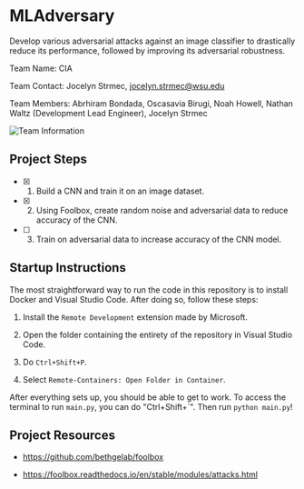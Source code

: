 # MLAdversary

Develop various adversarial attacks against an image classifier to drastically reduce its performance, followed by improving its adversarial robustness. 

Team Name: CIA

Team Contact: Jocelyn Strmec, jocelyn.strmec@wsu.edu

Team Members: Abrhiram Bondada, Oscasavia Birugi, Noah Howell, Nathan Waltz (Development Lead Engineer), Jocelyn Strmec

![Team Information](https://user-images.githubusercontent.com/70173190/187054591-56b43cfc-ee6c-44de-922b-3a6eadb9b1ab.png)

## Project Steps

- [X] 1. Build a CNN and train it on an image dataset.

- [X] 2. Using Foolbox, create random noise and adversarial data to reduce accuracy of the CNN.

- [ ] 3. Train on adversarial data to increase accuracy of the CNN model.

## Startup Instructions


The most straightforward way to run the code in this repository is to install Docker and Visual Studio Code. After doing so, follow these steps:

1. Install the `Remote Development` extension made by Microsoft.

1. Open the folder containing the entirety of the repository in Visual Studio Code. 

1. Do `Ctrl+Shift+P`.

1. Select `Remote-Containers: Open Folder in Container`. 

After everything sets up, you should be able to get to work. To access the terminal to run `main.py`, you can do "Ctrl+Shift+\`". Then run `python main.py`!

## Project Resources

- https://github.com/bethgelab/foolbox

- https://foolbox.readthedocs.io/en/stable/modules/attacks.html 
